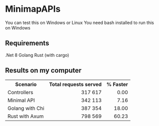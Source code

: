 # MinimapAPIs

You can test this on Windows or Linux
You need bash installed to run this on Windows

## Requirements

.Net 8
Golang
Rust (with cargo)

## Results on my computer

<table>
    <tr>
        <th>Scenario</th>
        <th>Total requests served</th>
        <th>% Faster</th>
    </tr>
    <tr>
        <td>Controllers</td>
        <td style="text-align: right">317 617</td>
        <td style="text-align: right">0.00</td>
    </tr>
    <tr>
        <td>Minimal API</td>
        <td style="text-align: right">342 113</td>
        <td style="text-align: right">7.16</td>
    </tr>
    <tr>
        <td>Golang with Chi</td>
        <td style="text-align: right">387 354</td>
        <td style="text-align: right">18.00</td>
    </tr>
    <tr>
        <td>Rust with Axum</td>
        <td style="text-align: right">798 569</td>
        <td style="text-align: right">60.23</td>
    </tr>
</table>
